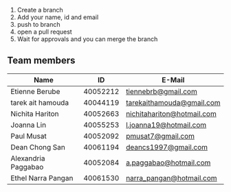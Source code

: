 1. Create a branch
2. Add your name, id and email
3. push to branch
4. open a pull request
5. Wait for approvals and you can merge the branch

## Team members
| Name                | ID       | E-Mail                     |
| ------------------- | -------- | -------------------------- |
| Etienne Berube      | 40052212 | tiennebrb@gmail.com        |
| tarek ait hamouda   | 40044119 | tarekaithamouda@gmail.com  |
| Nichita Hariton     | 40052663 | nichitahariton@hotmail.com |
| Joanna Lin          | 40055253 | l.joanna19@hotmail.com     |
| Paul Musat          | 40052092 | pmusat7@gmail.com          |
| Dean Chong San      | 40061194 | deancs1997@gmail.com       |
| Alexandria Paggabao | 40052084 | a.paggabao@hotmail.com     |
| Ethel Narra Pangan  | 40061530 | narra_pangan@hotmail.com   |
